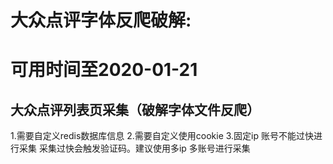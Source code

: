 # 大众点评字体反爬破解:
# 可用时间至2020-01-21

## 大众点评列表页采集（破解字体文件反爬）
1.需要自定义redis数据库信息
2.需要自定义使用cookie
3.固定ip 账号不能过快进行采集 采集过快会触发验证码。建议使用多ip 多账号进行采集


